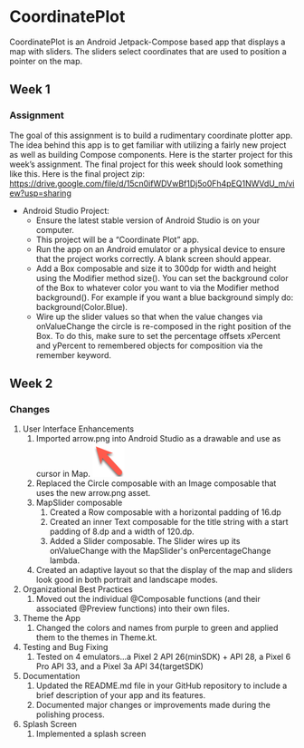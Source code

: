 # CoordinatePlot

CoordinatePlot is an Android Jetpack-Compose based app that displays a map with sliders.
The sliders select coordinates that are used to position a pointer on the map.

## Week 1

### Assignment

The goal of this assignment is to build a rudimentary coordinate plotter app.  The idea behind this app is to get familiar with utilizing a fairly new project as well as building Compose components. Here is the starter project for this week’s assignment.
The final project for this week should look something like this.
Here is the final project zip: https://drive.google.com/file/d/15cn0ifWDVwBf1Dj5o0Fh4pEQ1NWVdU_m/view?usp=sharing

- Android Studio Project:
    - Ensure the latest stable version of Android Studio is on your computer.
    - This project will be a “Coordinate Plot” app.
    - Run the app on an Android emulator or a physical device to ensure that the project works correctly. A blank screen should appear.
    - Add a Box composable and size it to 300dp for width and height using the Modifier method size(). You can set the background color of the Box to whatever color you want to via the Modifier method background().  For example if you want a blue background simply do: background(Color.Blue).
    - Wire up the slider values so that when the value changes via onValueChange the circle is re-composed in the right position of the Box. To do this, make sure to set the percentage offsets xPercent and yPercent to remembered objects for composition via the remember keyword.

## Week 2

### Changes

1. User Interface Enhancements
   1. Imported arrow.png into Android Studio as a drawable and use as cursor in Map. ![Arrow image](./app/src/main/res/drawable/arrow.png)
   2. Replaced the Circle composable with an Image composable that uses the new arrow.png asset.
   3. MapSlider composable 
      1. Created a Row composable with a horizontal padding of 16.dp
      2. Created an inner Text composable for the title string with a start padding of 8.dp and a width of 120.dp.
      3. Added a Slider composable. The Slider wires up its onValueChange with the MapSlider's onPercentageChange lambda.
   4. Created an adaptive layout so that the display of the map and sliders look good in both portrait and landscape modes.
2. Organizational Best Practices
   1. Moved out the individual @Composable functions (and their associated @Preview functions) into their own files.
3. Theme the App
   1. Changed the colors and names from purple to green and applied them to the themes in Theme.kt.
4. Testing and Bug Fixing
   1. Tested on 4 emulators...a Pixel 2 API 26(minSDK) + API 28, a Pixel 6 Pro API 33, and a Pixel 3a API 34(targetSDK)
5. Documentation
   1. Updated the README.md file in your GitHub repository to include a brief description of your app and its features.
   2. Documented major changes or improvements made during the polishing process.
6. Splash Screen
   1. Implemented a splash screen







